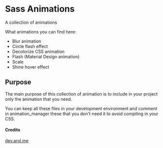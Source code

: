 # Sass Animations
A collection of animations

What animations you can find here:

* Blur animation
* Circle flash effect
* Decolorize CSS animation
* Flash (Material Design animation)
* Scale
* Shine hover effect

## Purpose
The main purpose of this collection of animation is to include in your project only the animation that you need.

You can keep all these files in your development environment and comment in animation_manager these that you don't need it to avoid compiling in your CSS.

#### Credits
[dev.arol.me](https://dev.arol.me) 